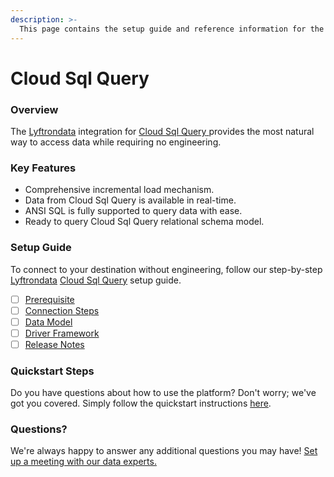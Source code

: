 ```yaml
---
description: >-
  This page contains the setup guide and reference information for the Cloud Sql Query source connector.
---
```


# Cloud Sql Query

### Overview

The [Lyftrondata](https://www.lyftrondata.com/) integration for [Cloud Sql Query](https://www.lyftrondata.com/integration/cloud-sql-query/)[ ](https://www.lyftrondata.com/integration/cloud-sql-query/)provides the most natural way to access data while requiring no engineering.

### Key Features

* Comprehensive incremental load mechanism.
* Data from Cloud Sql Query is available in real-time.&#x20;
* ANSI SQL is fully supported to query data with ease.
* Ready to query Cloud Sql Query relational schema model.

### Setup Guide

To connect to your destination without engineering, follow our step-by-step [Lyftrondata](https://www.lyftrondata.com/)  [Cloud Sql Query](https://www.lyftrondata.com/integration/cloud-sql-query/) setup guide.

* [ ] [Prerequisite](../../technology-analytics/cloud-sql-query/prerequisite.md)
* [ ] [Connection Steps](../../technology-analytics/cloud-sql-query/connection-steps.md)
* [ ] [Data Model](../../technology-analytics/cloud-sql-query/data-model/)
* [ ] [Driver Framework](../../technology-analytics/cloud-sql-query/driver-framework/)
* [ ] [Release Notes](../../technology-analytics/cloud-sql-query/release-notes.md)

### Quickstart Steps

Do you have questions about how to use the platform? Don't worry; we've got you covered. Simply follow the quickstart instructions [here](../../../quickstart-steps.md).

### Questions? <a href="#questions" id="questions"></a>

We're always happy to answer any additional questions you may have! [Set up a meeting with our data experts.](https://www.lyftrondata.com/book-a-meeting/)

